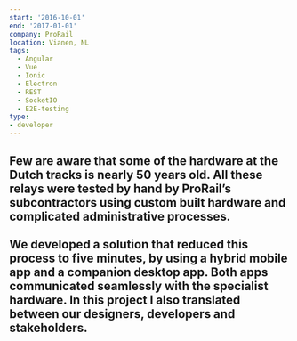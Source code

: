 ```yaml
---
start: '2016-10-01'
end: '2017-01-01'
company: ProRail
location: Vianen, NL
tags:
  - Angular
  - Vue
  - Ionic
  - Electron
  - REST
  - SocketIO
  - E2E-testing
type:
- developer
---
```

Few are aware that some of the hardware at the Dutch tracks is nearly 50 years old. All these relays were tested by hand by ProRail’s subcontractors using custom built hardware and complicated administrative processes.<br><br>We developed a solution that reduced this process to five minutes, by using a hybrid mobile app and a companion desktop app. Both apps communicated seamlessly with the specialist hardware. In this project I also translated between our designers, developers and stakeholders.
---